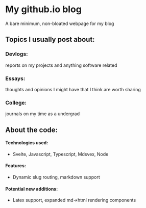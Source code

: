 # My github.io blog
A bare minimum, non-bloated webpage for my blog  
## Topics I usually post about:  
### Devlogs: 
reports on my projects and anything software related  
### Essays: 
thoughts and opinions I might have that I think are worth sharing  
### College: 
journals on my time as a undergrad  

## About the code:
#### Technologies used:  
- Svelte, Javascript, Typescript, Mdsvex, Node  
#### Features:  
- Dynamic slug routing, markdown support  
#### Potential new additions:  
- Latex support, expanded md->html rendering components  